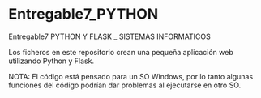 # Entregable7_PYTHON
Entregable7 PYTHON Y FLASK _ SISTEMAS INFORMATICOS

Los ficheros en este repositorio crean una pequeña aplicación web utilizando Python y Flask.

NOTA: El código está pensado para un SO Windows, por lo tanto algunas funciones del código podrían dar problemas al ejecutarse en otro SO.
